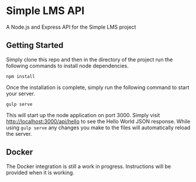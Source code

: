 # Simple LMS API

A Node.js and Express API for the Simple LMS project

## Getting Started

Simply clone this repo and then in the directory of the project run the following commands to install node dependencies.

	npm install

Once the installation is complete, simply run the following command to start your server.

	gulp serve

This will start up the node application on port 3000. Simply visit [http://localhost:3000/api/hello](http://localhost:3000/api/hello) to see the Hello World JSON response. While using `gulp serve` any changes you make to the files will automatically reload the server.

## Docker

The Docker integration is still a work in progress. Instructions will be provided when it is working.
